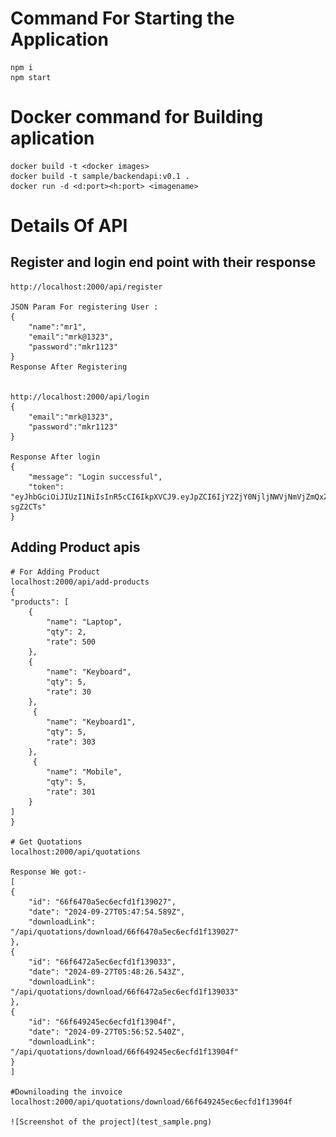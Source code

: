 # Command For Starting the Application
    npm i 
    npm start

# Docker command for Building aplication
    docker build -t <docker images>
    docker build -t sample/backendapi:v0.1 .
    docker run -d <d:port><h:port> <imagename>

# Details Of API

## Register and login end point with their response

     
    http://localhost:2000/api/register

    JSON Param For registering User :
    {
        "name":"mr1",
        "email":"mrk@1323",
        "password":"mkr1123"
    }
    Response After Registering


    http://localhost:2000/api/login
    {
        "email":"mrk@1323",
        "password":"mkr1123"
    }

    Response After login
    {
        "message": "Login successful",
        "token": "eyJhbGciOiJIUzI1NiIsInR5cCI6IkpXVCJ9.eyJpZCI6IjY2ZjY0NjljNWVjNmVjZmQxZjEzOTAyMCIsImlhdCI6MTcyNzQxOTkwMCwiZXhwIjoxNzI3NDIzNTAwfQ.8x0NMAnB7XesTUjTdEr_fUGnbDj1CidWpkU-sgZ2CTs"
    }
   
## Adding Product apis
    # For Adding Product
    localhost:2000/api/add-products
    {
    "products": [
        {
            "name": "Laptop",
            "qty": 2,
            "rate": 500
        },
        {
            "name": "Keyboard",
            "qty": 5,
            "rate": 30
        },
         {
            "name": "Keyboard1",
            "qty": 5,
            "rate": 303
        },
         {
            "name": "Mobile",
            "qty": 5,
            "rate": 301
        }
    ]
    }

    # Get Quotations
    localhost:2000/api/quotations

    Response We got:-
    [
    {
        "id": "66f6470a5ec6ecfd1f139027",
        "date": "2024-09-27T05:47:54.589Z",
        "downloadLink": "/api/quotations/download/66f6470a5ec6ecfd1f139027"
    },
    {
        "id": "66f6472a5ec6ecfd1f139033",
        "date": "2024-09-27T05:48:26.543Z",
        "downloadLink": "/api/quotations/download/66f6472a5ec6ecfd1f139033"
    },
    {
        "id": "66f649245ec6ecfd1f13904f",
        "date": "2024-09-27T05:56:52.540Z",
        "downloadLink": "/api/quotations/download/66f649245ec6ecfd1f13904f"
    }
    ]

    #Downiloading the invoice
    localhost:2000/api/quotations/download/66f649245ec6ecfd1f13904f

    ![Screenshot of the project](test_sample.png)